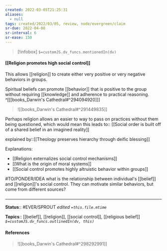 ```yaml
---
created: 2022-03-05T21:25:31 
aliases:
  - null
tags: created/2022/03/05, review, node/evergreen/claim
sr-due: 2022-04-08
sr-interval: 6
sr-ease: 150
---
```

> [!infobox]
`$=customJS.dv_funcs.mentionedIn(dv)`

#### [[Religion promotes high social control]] 

This allows [[religion]] to create either very positive or very negative behaviors in groups.

Spiritual beliefs can promote [[behavior]] that is positive to the group without requiring [[knowledge]] and adherence to practical reasoning. 
^[[[books_Darwin's Cathedral#^294094920]]]

> ![[books_Darwin's Cathedral#^291449835]]

Perhaps religion allows an easier to way to pass on practices without them being questioned, which would mean this
leads to:: [[Social order is built off of a shared belief in an imagined reality]]

explained by::[[Theology preserves hierarchy through deific blessing]] 

Explanations:
 - [[Religion externalizes social control mechanisms]] 
 - [[What is the origin of moral systems]]
 - [[Social control promotes highly altruistic behavior within groups]]

#TO/PONDER/IDEA what is the relationship between individual's [[belief]] and [[religion]]'s social control. They can motivate similar behaviors, but come from different sources?
### <hr class="footnote"/>

**Status**:: #EVER/SPROUT
*edited `=this.file.mtime`*

**Topics**:: [[belief]], [[religion]], [[social control]], [[religious belief]]
*`$=customJS.dv_funcs.outlinedIn(dv, this)`*

#### References
> ![[books_Darwin's Cathedral#^298292991]]
